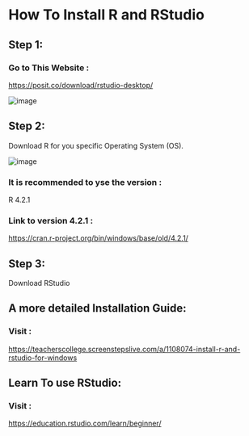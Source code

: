 # How To Install R and RStudio

## Step 1:
### Go to This Website : 

https://posit.co/download/rstudio-desktop/ 

![image](https://github.com/omicscodeathon/Exvar/assets/73958439/62b7eda6-c7af-47a2-aec9-fe14aae68e50)

## Step 2:
Download R for you specific Operating System (OS).

![image](https://github.com/omicscodeathon/Exvar/assets/73958439/258e6366-4cf9-45a9-ba39-ebaf4212af71)

### It is recommended to yse the version :

R 4.2.1

### Link to version 4.2.1 : 
https://cran.r-project.org/bin/windows/base/old/4.2.1/ 

## Step 3: 
Download RStudio

## A more detailed Installation Guide: 

### Visit : 

https://teacherscollege.screenstepslive.com/a/1108074-install-r-and-rstudio-for-windows 

## Learn To use RStudio:

### Visit : 

https://education.rstudio.com/learn/beginner/
